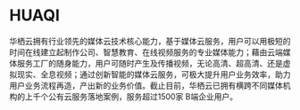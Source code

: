# HUAQI
华栖云拥有行业领先的媒体云技术核心能力，基于媒体云服务，用户可以用极短的时间在线建立起制作公司、智慧教育、在线视频服务的专业媒体能力；藉由云端媒体服务工厂的随身能力，用户可随时产生及传播视频，无论高清、超高清、还是虚拟现实、全息视频；通过创新智能的媒体云服务，可极大提升用户业务效率，助力用户业务流程再造，产出新的业务价值。截止目前，华栖云已拥有横跨不同媒体机构的上千个公有云服务落地案例，服务超过1500家 B端企业用户。 
